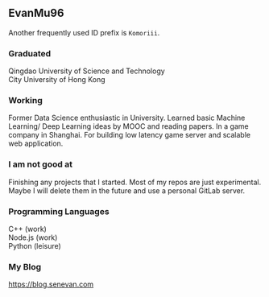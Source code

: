 ## EvanMu96
Another frequently used ID prefix is `Komoriii`.
### Graduated
Qingdao University of Science and Technology  
City University of Hong Kong
### Working 
Former Data Science enthusiastic in University. Learned basic Machine Learning/ Deep Learning ideas by MOOC and reading papers. 
In a game company in Shanghai. For building low latency game server and scalable web application.
### I am not good at
Finishing any projects that I started. Most of my repos are just experimental. Maybe I will delete them in the future and use a personal GitLab server.
### Programming Languages
C++ (work)  
Node.js (work)  
Python (leisure)
### My Blog
https://blog.senevan.com
